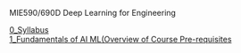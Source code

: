MIE590/690D Deep Learning for Engineering  

[0_Syllabus](0_Syllabus.md)  
[1_Fundamentals of AI ML(Overview of Course Pre-requisites](https://nbviewer.org/github/chaitragopalappa/MIE590-690D/blob/main/1_Fundamentals_of_AI_ML.ipynb)
